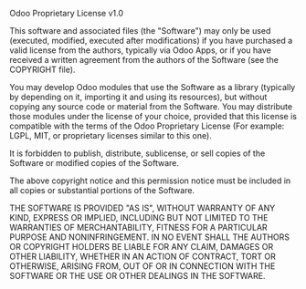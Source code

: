 Odoo Proprietary License v1.0

This software and associated files (the "Software") may only be used (executed, modified, executed after modifications)
if you have purchased a valid license from the authors, typically via Odoo Apps, or if you have received a written
agreement from the authors of the Software (see the COPYRIGHT file).

You may develop Odoo modules that use the Software as a library (typically by depending on it, importing it and using
its resources), but without copying any source code or material from the Software. You may distribute those modules
under the license of your choice, provided that this license is compatible with the terms of the Odoo Proprietary
License (For example:
LGPL, MIT, or proprietary licenses similar to this one).

It is forbidden to publish, distribute, sublicense, or sell copies of the Software or modified copies of the Software.

The above copyright notice and this permission notice must be included in all copies or substantial portions of the
Software.

THE SOFTWARE IS PROVIDED "AS IS", WITHOUT WARRANTY OF ANY KIND, EXPRESS OR IMPLIED, INCLUDING BUT NOT LIMITED TO THE
WARRANTIES OF MERCHANTABILITY, FITNESS FOR A PARTICULAR PURPOSE AND NONINFRINGEMENT. IN NO EVENT SHALL THE AUTHORS OR
COPYRIGHT HOLDERS BE LIABLE FOR ANY CLAIM, DAMAGES OR OTHER LIABILITY, WHETHER IN AN ACTION OF CONTRACT, TORT OR
OTHERWISE, ARISING FROM, OUT OF OR IN CONNECTION WITH THE SOFTWARE OR THE USE OR OTHER DEALINGS IN THE SOFTWARE.